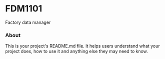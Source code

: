 FDM1101
=======

Factory data manager

### About

This is your project's README.md file. It helps users understand what your
project does, how to use it and anything else they may need to know.